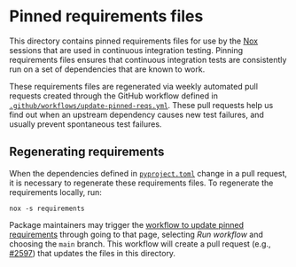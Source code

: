 # Pinned requirements files

[`.github/workflows/update-pinned-reqs.yml`]: ../.github/workflows/update-pinned-reqs.yml
[Nox]: https://nox.thea.codes/en/stable/

This directory contains pinned requirements files for use by the [Nox]
sessions that are used in continuous integration testing. Pinning
requirements files ensures that continuous integration tests are
consistently run on a set of dependencies that are known to work.

These requirements files are regenerated via weekly automated pull
requests created through the GitHub workflow defined in
[`.github/workflows/update-pinned-reqs.yml`]. These pull requests help
us find out when an upstream dependency causes new test failures, and
usually prevent spontaneous test failures.

## Regenerating requirements

[workflow to update pinned requirements]: https://github.com/PlasmaPy/PlasmaPy/actions/workflows/update-pinned-reqs.yml
[#2597]: https://github.com/PlasmaPy/PlasmaPy/pull/2597
[`pyproject.toml`]: https://github.com/PlasmaPy/PlasmaPy/blob/main/pyproject.toml

When the dependencies defined in [`pyproject.toml`] change in a pull
request, it is necessary to regenerate these requirements files. To
regenerate the requirements locally, run:

```console
nox -s requirements
```

Package maintainers may trigger the [workflow to update pinned
requirements] through going to that page, selecting _Run workflow_ and
choosing the `main` branch. This workflow will create a pull request
(e.g., [#2597]) that updates the files in this directory.
